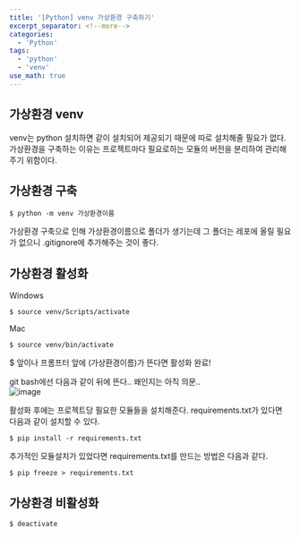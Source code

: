 ```yaml
---
title: '[Python] venv 가상환경 구축하기'
excerpt_separator: <!--more-->
categories:
  - 'Python'
tags:
  - 'python'
  - 'venv'
use_math: true
---
```


## 가상환경 venv

venv는 python 설치하면 같이 설치되어 제공되기 때문에 따로 설치해줄 필요가 없다. 가상환경을 구축하는 이유는 프로젝트마다 필요로하는 모듈의 버전을 분리하여 관리해주기 위함이다.


## 가상환경 구축  

```
$ python -m venv 가상환경이름
```

가상환경 구축으로 인해 가상환경이름으로 폴더가 생기는데 그 폴더는 레포에 올릴 필요가 없으니 .gitignore에 추가해주는 것이 좋다.


## 가상환경 활성화

Windows
```
$ source venv/Scripts/activate
```
Mac
```
$ source venv/bin/activate
```
\$ 앞이나 프롬프터 앞에 \(가상환경이름)가 뜬다면 활성화 완료!  

git bash에선 다음과 같이 뒤에 뜬다.. 왜인지는 아직 의문..  
![image](https://user-images.githubusercontent.com/59808674/175033501-6ed6a43d-c065-4bdc-ab24-10af86a96372.png)  

활성화 후에는 프로젝트당 필요한 모듈들을 설치해준다. requirements.txt가 있다면 다음과 같이 설치할 수 있다.  

```
$ pip install -r requirements.txt
```

추가적인 모듈설치가 있었다면 requirements.txt를 만드는 방법은 다음과 같다.  

```
$ pip freeze > requirements.txt
```


## 가상환경 비활성화  

```
$ deactivate
```